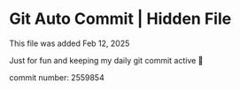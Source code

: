 # Git Auto Commit | Hidden File

This file was added Feb 12, 2025

Just for fun and keeping my daily git commit active 🤪

commit number: 2559854
